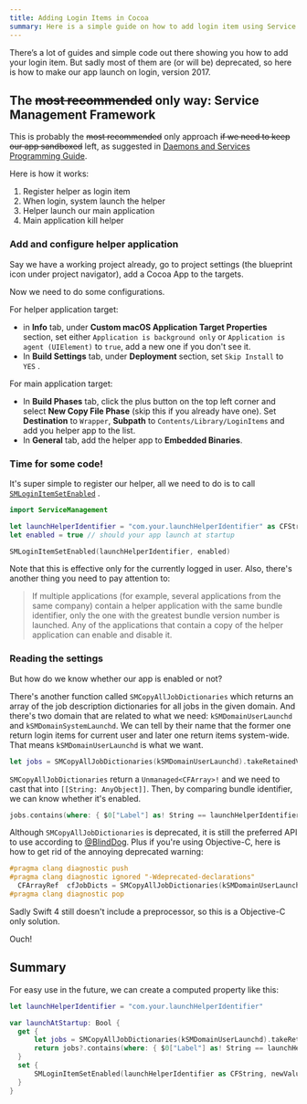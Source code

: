 ```yaml
---
title: Adding Login Items in Cocoa
summary: Here is a simple guide on how to add login item using Service Management Framework.
---
```


There’s a lot of guides and simple code out there showing you how to add your login item. But sadly most of them are (or will be) deprecated, so here is how to make our app launch on login, version 2017.

## The ~~most recommended~~ only way: Service Management Framework

This is probably the ~~most recommended~~ only approach ~~if we need to keep our app sandboxed~~ left, as suggested in [Daemons and Services Programming Guide](https://developer.apple.com/library/content/documentation/MacOSX/Conceptual/BPSystemStartup/Chapters/CreatingLoginItems.html).

Here is how it works:

1. Register helper as login item
2. When login, system launch the helper
3. Helper launch our main application
4. Main application kill helper

### Add and configure helper application

Say we have a working project already, go to project settings (the blueprint icon under project navigator), add a Cocoa App to the targets.

Now we need to do some configurations.

For helper application target:

- in **Info** tab, under **Custom macOS Application Target Properties** section, set either `Application is background only` or `Application is agent (UIElement)` to `true`, add a new one if you don't see it.
- In **Build Settings** tab, under **Deployment** section, set `Skip Install` to `YES` .

For main application target:

- In **Build Phases** tab, click the plus button on the top left corner and select **New Copy File Phase** (skip this if you already have one). Set **Destination** to `Wrapper`, **Subpath** to `Contents/Library/LoginItems` and add you helper app to the list.
- In **General** tab, add the helper app to **Embedded Binaries**.

### Time for some code!

It's super simple to register our helper, all we need to do is to call [`SMLoginItemSetEnabled`](https://developer.apple.com/documentation/servicemanagement/1501557-smloginitemsetenabled) .

```swift
import ServiceManagement

let launchHelperIdentifier = "com.your.launchHelperIdentifier" as CFString // your helper app's bundle identifier
let enabled = true // should your app launch at startup

SMLoginItemSetEnabled(launchHelperIdentifier, enabled)
```

Note that this is effective only for the currently logged in user. Also, there's another thing you need to pay attention to:

> If multiple applications (for example, several applications from the same company) contain a helper application with the same bundle identifier, only the one with the greatest bundle version number is launched. Any of the applications that contain a copy of the helper application can enable and disable it.

### Reading the settings

But how do we know whether our app is enabled or not?

There's another function called `SMCopyAllJobDictionaries` which returns an array of the job description dictionaries for all jobs in the given domain. And there's two domain that are related to what we need: `kSMDomainUserLaunchd` and `kSMDomainSystemLaunchd`. We can tell by their name that the former one return login items for current user and later one return items system-wide. That means `kSMDomainUserLaunchd` is what we want.

```swift
let jobs = SMCopyAllJobDictionaries(kSMDomainUserLaunchd).takeRetainedValue() as? [[String: AnyObject]]
```
`SMCopyAllJobDictionaries` return a `Unmanaged<CFArray>!` and we need to cast that into `[[String: AnyObject]]`. Then, by comparing bundle identifier, we can know whether it's enabled.

```swift
jobs.contains(where: { $0["Label"] as! String == launchHelperIdentifier }) ?? false
```

Although `SMCopyAllJobDictionaries` is deprecated, it is still the preferred API to use according to [@BlindDog](https://github.com/alexzielenski/StartAtLoginController/issues/12). Plus if you're using Objective-C, here is how to get rid of the annoying deprecated warning:

```c
#pragma clang diagnostic push
#pragma clang diagnostic ignored "-Wdeprecated-declarations"
  CFArrayRef  cfJobDicts = SMCopyAllJobDictionaries(kSMDomainUserLaunchd);
#pragma clang diagnostic pop
```
Sadly Swift 4 still doesn't include a preprocessor, so this is a Objective-C only solution.

Ouch!

## Summary

For easy use in the future, we can create a computed property like this:

```swift
let launchHelperIdentifier = "com.your.launchHelperIdentifier"

var launchAtStartup: Bool {
  get {
      let jobs = SMCopyAllJobDictionaries(kSMDomainUserLaunchd).takeRetainedValue() as? [[String: AnyObject]]
      return jobs?.contains(where: { $0["Label"] as! String == launchHelperIdentifier }) ?? false
  }
  set {
      SMLoginItemSetEnabled(launchHelperIdentifier as CFString, newValue)
  }
}
```
